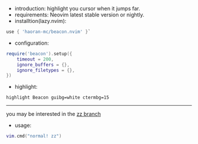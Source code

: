 - introduction: highlight you cursor when it jumps far.
- requirements: Neovim latest stable version or nightly.
- installtion(lazy.nvim):

```lua
use { 'haoran-mc/beacon.nvim' }`
```

- configuration:

```lua
require('beacon').setup({
    timeout = 200,
    ignore_buffers = {},
    ignore_filetypes = {},
})
```

- highlight:

```vim
highlight Beacon guibg=white ctermbg=15
```

-----

you may be interested in the [zz branch](https://github.com/haoran-mc/beacon.nvim/tree/zz)

- usage:

```lua
vim.cmd("normal! zz")
```
